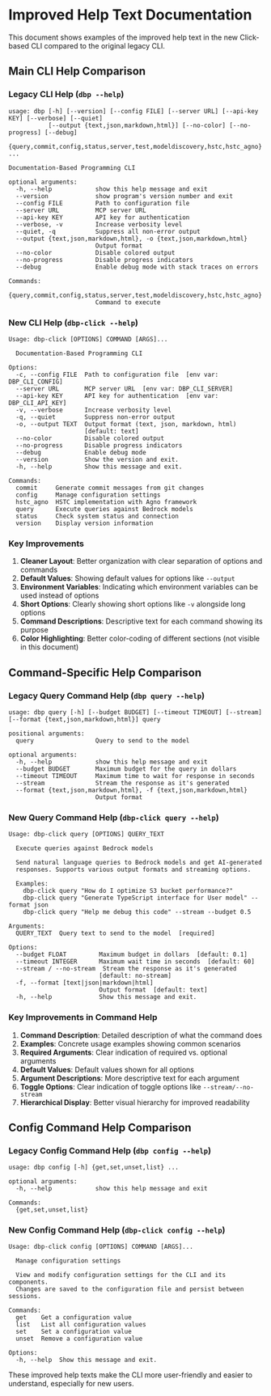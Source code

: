 # Improved Help Text Documentation

This document shows examples of the improved help text in the new Click-based CLI compared to the original legacy CLI.

## Main CLI Help Comparison

### Legacy CLI Help (`dbp --help`)

```
usage: dbp [-h] [--version] [--config FILE] [--server URL] [--api-key KEY] [--verbose] [--quiet]
           [--output {text,json,markdown,html}] [--no-color] [--no-progress] [--debug]
           {query,commit,config,status,server,test,modeldiscovery,hstc,hstc_agno} ...

Documentation-Based Programming CLI

optional arguments:
  -h, --help            show this help message and exit
  --version             show program's version number and exit
  --config FILE         Path to configuration file
  --server URL          MCP server URL
  --api-key KEY         API key for authentication
  --verbose, -v         Increase verbosity level
  --quiet, -q           Suppress all non-error output
  --output {text,json,markdown,html}, -o {text,json,markdown,html}
                        Output format
  --no-color            Disable colored output
  --no-progress         Disable progress indicators
  --debug               Enable debug mode with stack traces on errors

Commands:
  {query,commit,config,status,server,test,modeldiscovery,hstc,hstc_agno}
                        Command to execute
```

### New CLI Help (`dbp-click --help`)

```
Usage: dbp-click [OPTIONS] COMMAND [ARGS]...

  Documentation-Based Programming CLI

Options:
  -c, --config FILE  Path to configuration file  [env var: DBP_CLI_CONFIG]
  --server URL       MCP server URL  [env var: DBP_CLI_SERVER]
  --api-key KEY      API key for authentication  [env var: DBP_CLI_API_KEY]
  -v, --verbose      Increase verbosity level
  -q, --quiet        Suppress non-error output
  -o, --output TEXT  Output format (text, json, markdown, html)
                     [default: text]
  --no-color         Disable colored output
  --no-progress      Disable progress indicators
  --debug            Enable debug mode
  --version          Show the version and exit.
  -h, --help         Show this message and exit.

Commands:
  commit     Generate commit messages from git changes
  config     Manage configuration settings
  hstc_agno  HSTC implementation with Agno framework
  query      Execute queries against Bedrock models
  status     Check system status and connection
  version    Display version information
```

### Key Improvements

1. **Cleaner Layout**: Better organization with clear separation of options and commands
2. **Default Values**: Showing default values for options like `--output`
3. **Environment Variables**: Indicating which environment variables can be used instead of options
4. **Short Options**: Clearly showing short options like `-v` alongside long options
5. **Command Descriptions**: Descriptive text for each command showing its purpose
6. **Color Highlighting**: Better color-coding of different sections (not visible in this document)

## Command-Specific Help Comparison

### Legacy Query Command Help (`dbp query --help`)

```
usage: dbp query [-h] [--budget BUDGET] [--timeout TIMEOUT] [--stream] [--format {text,json,markdown,html}] query

positional arguments:
  query                 Query to send to the model

optional arguments:
  -h, --help            show this help message and exit
  --budget BUDGET       Maximum budget for the query in dollars
  --timeout TIMEOUT     Maximum time to wait for response in seconds
  --stream              Stream the response as it's generated
  --format {text,json,markdown,html}, -f {text,json,markdown,html}
                        Output format
```

### New Query Command Help (`dbp-click query --help`)

```
Usage: dbp-click query [OPTIONS] QUERY_TEXT

  Execute queries against Bedrock models

  Send natural language queries to Bedrock models and get AI-generated
  responses. Supports various output formats and streaming options.

  Examples:
    dbp-click query "How do I optimize S3 bucket performance?"
    dbp-click query "Generate TypeScript interface for User model" --format json
    dbp-click query "Help me debug this code" --stream --budget 0.5

Arguments:
  QUERY_TEXT  Query text to send to the model  [required]

Options:
  --budget FLOAT         Maximum budget in dollars  [default: 0.1]
  --timeout INTEGER      Maximum wait time in seconds  [default: 60]
  --stream / --no-stream  Stream the response as it's generated
                         [default: no-stream]
  -f, --format [text|json|markdown|html]
                         Output format  [default: text]
  -h, --help             Show this message and exit.
```

### Key Improvements in Command Help

1. **Command Description**: Detailed description of what the command does
2. **Examples**: Concrete usage examples showing common scenarios
3. **Required Arguments**: Clear indication of required vs. optional arguments
4. **Default Values**: Default values shown for all options
5. **Argument Descriptions**: More descriptive text for each argument
6. **Toggle Options**: Clear indication of toggle options like `--stream/--no-stream`
7. **Hierarchical Display**: Better visual hierarchy for improved readability

## Config Command Help Comparison

### Legacy Config Command Help (`dbp config --help`)

```
usage: dbp config [-h] {get,set,unset,list} ...

optional arguments:
  -h, --help            show this help message and exit

Commands:
  {get,set,unset,list}
```

### New Config Command Help (`dbp-click config --help`)

```
Usage: dbp-click config [OPTIONS] COMMAND [ARGS]...

  Manage configuration settings

  View and modify configuration settings for the CLI and its components.
  Changes are saved to the configuration file and persist between sessions.

Commands:
  get    Get a configuration value
  list   List all configuration values
  set    Set a configuration value
  unset  Remove a configuration value

Options:
  -h, --help  Show this message and exit.
```

These improved help texts make the CLI more user-friendly and easier to understand, especially for new users.
